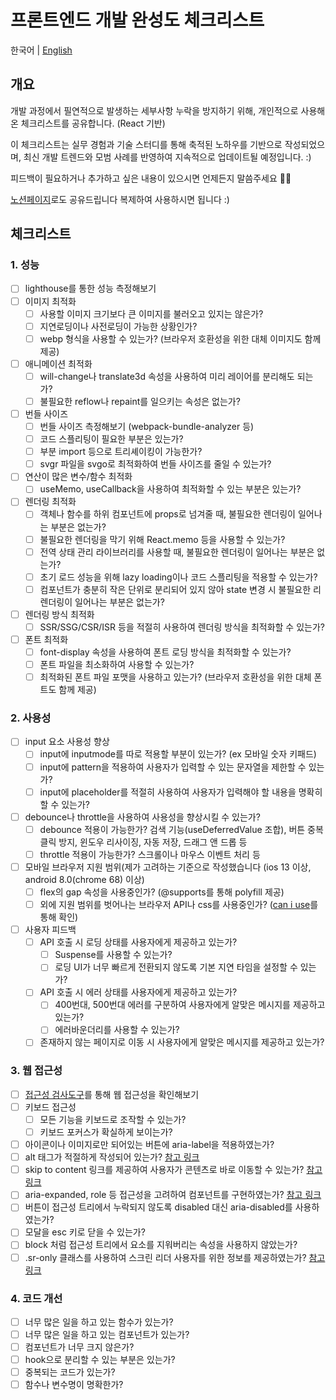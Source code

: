 # 프론트엔드 개발 완성도 체크리스트

한국어 | [English](./README-EN.md)

## 개요
개발 과정에서 필연적으로 발생하는 세부사항 누락을 방지하기 위해, 개인적으로 사용해온 체크리스트를 공유합니다. (React 기반) <br/>

이 체크리스트는 실무 경험과 기술 스터디를 통해 축적된 노하우를 기반으로 작성되었으며, 최신 개발 트렌드와 모범 사례를 반영하여 지속적으로 업데이트될 예정입니다. :) <br/>

피드백이 필요하거나 추가하고 싶은 내용이 있으시면 언제든지 말씀주세요 🙌🙌 <br/>

[노션페이지](https://private-crab-648.notion.site/19d9b72044de800ea6ced4e2f8d9e316?pvs=4)로도 공유드립니다 복제하여 사용하시면 됩니다 :)

## 체크리스트
### 1. 성능
- [ ] lighthouse를 통한 성능 측정해보기
- [ ] 이미지 최적화
    - [ ] 사용할 이미지 크기보다 큰 이미지를 불러오고 있지는 않은가?
    - [ ] 지연로딩이나 사전로딩이 가능한 상황인가?
    - [ ] webp 형식을 사용할 수 있는가? (브라우저 호환성을 위한 대체 이미지도 함께 제공)
- [ ] 애니메이션 최적화
    - [ ] will-change나 translate3d 속성을 사용하여 미리 레이어를 분리해도 되는가?
    - [ ] 불필요한 reflow나 repaint를 일으키는 속성은 없는가?
- [ ] 번들 사이즈
  - [ ] 번들 사이즈 측정해보기 (webpack-bundle-analyzer 등)
  - [ ] 코드 스플리팅이 필요한 부분은 있는가?
  - [ ] 부분 import 등으로 트리셰이킹이 가능한가?
  - [ ] svgr 파일을 svgo로 최적화하여 번들 사이즈를 줄일 수 있는가?
- [ ] 연산이 많은 변수/함수 최적화 
  - [ ] useMemo, useCallback을 사용하여 최적화할 수 있는 부분은 있는가?
- [ ] 렌더링 최적화 
  - [ ] 객체나 함수를 하위 컴포넌트에 props로 넘겨줄 때, 불필요한 렌더링이 일어나는 부분은 없는가?
  - [ ] 불필요한 렌더링을 막기 위해 React.memo 등을 사용할 수 있는가?
  - [ ] 전역 상태 관리 라이브러리를 사용할 때, 불필요한 렌더링이 일어나는 부분은 없는가? 
  - [ ] 초기 로드 성능을 위해 lazy loading이나 코드 스플리팅을 적용할 수 있는가?
  - [ ] 컴포넌트가 충분히 작은 단위로 분리되어 있지 않아 state 변경 시 불필요한 리렌더링이 일어나는 부분은 없는가? 
- [ ] 렌더링 방식 최적화
  - [ ] SSR/SSG/CSR/ISR 등을 적절히 사용하여 렌더링 방식을 최적화할 수 있는가?
- [ ] 폰트 최적화
  - [ ] font-display 속성을 사용하여 폰트 로딩 방식을 최적화할 수 있는가?
  - [ ] 폰트 파일을 최소화하여 사용할 수 있는가?
  - [ ] 최적화된 폰트 파일 포맷을 사용하고 있는가? (브라우저 호환성을 위한 대체 폰트도 함께 제공)

### 2. 사용성
- [ ] input 요소 사용성 향상
  - [ ] input에 inputmode를 따로 적용할 부분이 있는가? (ex 모바일 숫자 키패드)
  - [ ] input에 pattern을 적용하여 사용자가 입력할 수 있는 문자열을 제한할 수 있는가?
  - [ ] input에 placeholder를 적절히 사용하여 사용자가 입력해야 할 내용을 명확히 할 수 있는가?
- [ ] debounce나 throttle을 사용하여 사용성을 향상시킬 수 있는가?
  - [ ] debounce 적용이 가능한가? 검색 기능(useDeferredValue 조합), 버튼 중복 클릭 방지, 윈도우 리사이징, 자동 저장, 드래그 앤 드롭 등
  - [ ] throttle 적용이 가능한가? 스크롤이나 마우스 이벤트 처리 등
- [ ] 모바일 브라우저 지원 범위(제가 고려하는 기준으로 작성했습니다 (ios 13 이상, android 8.0(chrome 68) 이상)
  - [ ] flex의 gap 속성을 사용중인가? (@supports를 통해 polyfill 제공)
  - [ ] 외에 지원 범위를 벗어나는 브라우저 API나 css를 사용중인가? ([can i use](https://caniuse.com/)를 통해 확인)
- [ ] 사용자 피드백
  - [ ] API 호출 시 로딩 상태를 사용자에게 제공하고 있는가?
    - [ ] Suspense를 사용할 수 있는가?
    - [ ] 로딩 UI가 너무 빠르게 전환되지 않도록 기본 지연 타임을 설정할 수 있는가?
  - [ ] API 호출 시 에러 상태를 사용자에게 제공하고 있는가?
    - [ ] 400번대, 500번대 에러를 구분하여 사용자에게 알맞은 메시지를 제공하고 있는가?
    - [ ] 에러바운더리를 사용할 수 있는가?
  - [ ] 존재하지 않는 페이지로 이동 시 사용자에게 알맞은 메시지를 제공하고 있는가?

### 3. 웹 접근성
- [ ] [접근성 검사도구](https://catstanets.tistory.com/167)를 통해 웹 접근성을 확인해보기
- [ ] 키보드 접근성
  - [ ] 모든 기능을 키보드로 조작할 수 있는가?
  - [ ] 키보드 포커스가 확실하게 보이는가?
- [ ] 아이콘이나 이미지로만 되어있는 버튼에 aria-label을 적용하였는가?
- [ ] alt 태그가 적절하게 작성되어 있는가? [참고 링크](https://catstanets.tistory.com/142)
- [ ] skip to content 링크를 제공하여 사용자가 콘텐츠로 바로 이동할 수 있는가? [참고 링크](https://catstanets.tistory.com/152)
- [ ] aria-expanded, role 등 접근성을 고려하여 컴포넌트를 구현하였는가? [참고 링크](https://github.com/scottaohara/accessible_components)
- [ ] 버튼이 접근성 트리에서 누락되지 않도록 disabled 대신 aria-disabled를 사용하였는가?
- [ ] 모달을 esc 키로 닫을 수 있는가?
- [ ] block 처럼 접근성 트리에서 요소를 지워버리는 속성을 사용하지 않았는가?
- [ ] .sr-only 클래스를 사용하여 스크린 리더 사용자를 위한 정보를 제공하였는가? [참고 링크](https://catstanets.tistory.com/148)

### 4. 코드 개선
- [ ] 너무 많은 일을 하고 있는 함수가 있는가?
- [ ] 너무 많은 일을 하고 있는 컴포넌트가 있는가?
- [ ] 컴포넌트가 너무 크지 않은가?
- [ ] hook으로 분리할 수 있는 부분은 있는가?
- [ ] 중복되는 코드가 있는가?
- [ ] 함수나 변수명이 명확한가?
